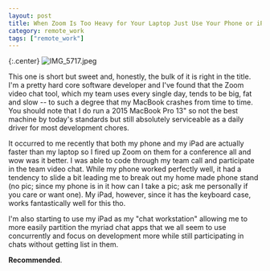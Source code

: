 ```yaml
---
layout: post
title: When Zoom Is Too Heavy for Your Laptop Just Use Your Phone or iPad
category: remote_work
tags: ["remote_work"]
---
```

{:.center}
![IMG_5717.jpeg](/blog/assets/IMG_5717.jpeg)

This one is short but sweet and, honestly, the bulk of it is right in the title.  I'm a pretty hard core software developer and I've found that the Zoom video chat tool, which my team uses every single day, tends to be big, fat and slow -- to such a degree that my MacBook crashes from time to time.  You should note that I do run a 2015 MacBook Pro 13" so not the best machine by today's standards but still absolutely serviceable as a daily driver for most development chores.

It occurred to me recently that both my phone and my iPad are actually faster than my laptop so I fired up Zoom on them for a conference all and wow was it better.  I was able to code through my team call and participate in the team video chat.  While my phone worked perfectly well, it had a tendency to slide a bit leading me to break out my home made phone stand (no pic; since my phone is in it how can I take a pic; ask me personally if you care or want one).  My iPad, however, since it has the keyboard case, works fantastically well for this tho.  

I'm also starting to use my iPad as my "chat workstation" allowing me to more easily partition the myriad chat apps that we all seem to use concurrently and focus on development more while still participating in chats without getting list in them.

**Recommended**.